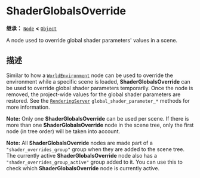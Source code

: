 <!-- ⚠ 请勿编辑本文件 ⚠ -->
<!-- 本文档使用脚本从 WeDot 引擎源码仓库生成。 -->
<!-- 生成脚本：https://github.com/WeDot-Engine/WeDot/tree/master/doc/tools/make_md.py； -->
<!-- 原文件：https://github.com/WeDot-Engine/WeDot/tree/master/doc/classes/ShaderGlobalsOverride.xml。 -->

<div id="_class_shaderglobalsoverride"></div>

# ShaderGlobalsOverride

**继承：** [`Node`](class_node.md) **<** [`Object`](class_object.md)

A node used to override global shader parameters' values in a scene.

## 描述

Similar to how a [`WorldEnvironment`](class_worldenvironment.md) node can be used to override the environment while a specific scene is loaded, **ShaderGlobalsOverride** can be used to override global shader parameters temporarily. Once the node is removed, the project-wide values for the global shader parameters are restored. See the [`RenderingServer`](class_renderingserver.md) `global_shader_parameter_*` methods for more information.

 **Note:** Only one **ShaderGlobalsOverride** can be used per scene. If there is more than one **ShaderGlobalsOverride** node in the scene tree, only the first node (in tree order) will be taken into account.

 **Note:** All **ShaderGlobalsOverride** nodes are made part of a `"shader_overrides_group"` group when they are added to the scene tree. The currently active **ShaderGlobalsOverride** node also has a `"shader_overrides_group_active"` group added to it. You can use this to check which **ShaderGlobalsOverride** node is currently active.

[^virtual]: 本方法通常需要用户覆盖才能生效。
[^const]: 本方法无副作用，不会修改该实例的任何成员变量。
[^vararg]: 本方法除了能接受在此处描述的参数外，还能够继续接受任意数量的参数。
[^constructor]: 本方法用于构造某个类型。
[^static]: 调用本方法无需实例，可直接使用类名进行调用。
[^operator]: 本方法描述的是使用本类型作为左操作数的有效运算符。
[^bitfield]: 这个值是由下列位标志构成位掩码的整数。
[^void]: 无返回值。
